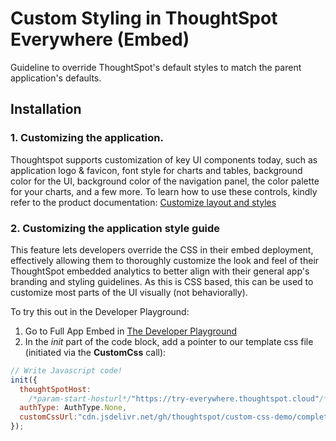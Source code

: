 # Custom Styling in ThoughtSpot Everywhere (Embed)

Guideline to override ThoughtSpot's default styles to match the parent application's defaults.

## Installation

### 1. Customizing the application.
Thoughtspot supports customization of key UI components today, such as application logo & favicon, font style for charts and tables, background color for the UI, background color of the navigation panel, the color palette for your charts, and a few more. To learn how to use these controls, kindly refer to the product documentation: [Customize layout and styles](https://developers.thoughtspot.com/docs/?pageid=customize-style)

### 2. Customizing the application style guide

This feature lets developers override the CSS in their embed deployment, effectively allowing them to thoroughly customize the look and feel of their ThoughtSpot embedded analytics to better align with their general app's branding and styling guidelines.
As this is CSS based, this can be used to customize most parts of the UI visually (not behaviorally).

To try this out in the Developer Playground:
1. Go to Full App Embed in [The Developer Playground](https://try-everywhere.thoughtspot.cloud/v2/#/everywhere/playground/fullApp)
2. In the _init_ part of the code block, add a pointer to our template css file (initiated via the **CustomCss** call):

```js
// Write Javascript code!
init({
  thoughtSpotHost:
    /*param-start-hosturl*/"https://try-everywhere.thoughtspot.cloud"/*param-end-hosturl*/,
  authType: AuthType.None,
  customCssUrl:"cdn.jsdelivr.net/gh/thoughtspot/custom-css-demo/complete.css"
});
```
